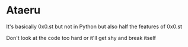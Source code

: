 # Ataeru

It's basically 0x0.st but not in Python but also half the features of 0x0.st

Don't look at the code too hard or it'll get shy and break itself
